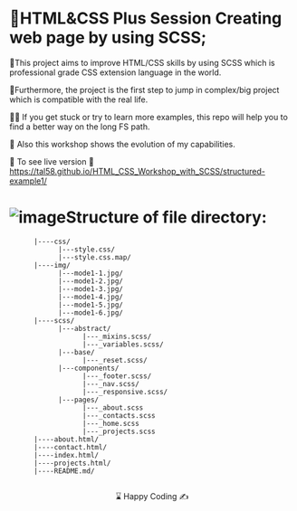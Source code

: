 # 🌄HTML&CSS Plus Session Creating web page by using SCSS;

🌲This project aims to improve HTML/CSS skills by using SCSS which is professional grade CSS extension language in the world.

🐜Furthermore, the project is the first step to jump in complex/big project which is compatible with the real life.

👨‍💻 If you get stuck or try to learn more examples, this repo will help you to find a better way on the long FS path.

🔗 Also this workshop shows the evolution of my capabilities.

🔗 To see live version 🎯https://tal58.github.io/HTML_CSS_Workshop_with_SCSS/structured-example1/

#  ![image](https://user-images.githubusercontent.com/107097793/188270568-fc338145-c8d2-40a8-b1b6-5c47e71d81d4.png)Structure of file directory:

```
      |----css/
            |---style.css/
            |---style.css.map/
      |----img/
            |---mode1-1.jpg/
            |---mode1-2.jpg/
            |---mode1-3.jpg/
            |---mode1-4.jpg/
            |---mode1-5.jpg/
            |---mode1-6.jpg/
      |----scss/
            |---abstract/
                  |---_mixins.scss/
                  |---_variables.scss/
            |---base/
                  |---_reset.scss/
            |---components/
                  |---_footer.scss/      
                  |---_nav.scss/      
                  |---_responsive.scss/   
            |---pages/
                  |---_about.scss   
                  |---_contacts.scss   
                  |---_home.scss   
                  |---_projects.scss   
      |----about.html/
      |----contact.html/
      |----index.html/
      |----projects.html/
      |----README.md/
 
```
<center> ⌛ Happy Coding  ✍ </center>

